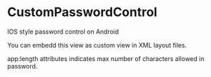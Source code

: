 CustomPasswordControl
=====================

IOS style password control on Android

You can embedd this view as custom view in XML layout files.

app:length attributes indicates max number of characters allowed in password.
